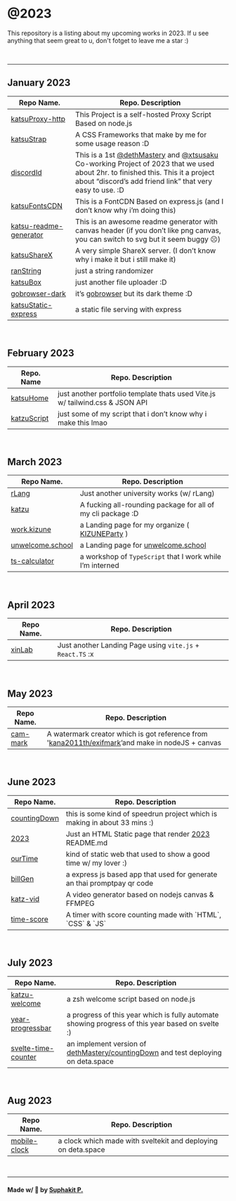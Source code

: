 # @2023

This repository is a listing about my upcoming works in 2023. If u see anything that seem great to u, don't fotget to
leave me a star :)

<br />
<hr />

## January 2023
<table>
  <thead>
    <tr>
      <th>Repo Name.</th>
      <th>Repo. Description</th>
    </tr>
  </thead>
  <tbody>
    <tr>
      <td>
        <a href="https://github.com/katzEco/katsuProxy-http" target="_blank">
          katsuProxy-http
        </a>
      </td>
      <td>
        This Project is a self-hosted Proxy Script Based on node.js
      </td>
    </tr>
    <tr>
      <td><a href="https://dethmastery.github.io/katsuStrap/">katsuStrap</a></td>
      <td>A CSS Frameworks that make by me for some usage reason :D</td>
    </tr>
    <tr>
      <td><a href="https://did.000198.xyz/">discordId</a></td>
      <td>This is a 1st <a href="https://github.com/dethmastery">@dethMastery</a> and <a
          href="https://github.com/xtsusaku">@xtsusaku</a> Co-working Project of 2023 that we used about 2hr. to
        finished this. This it a project about “discord’s add friend link” that very easy to use. :D</td>
    </tr>
    <tr>
      <td><a href="https://cdn.katsuragi.cyou">katsuFontsCDN</a></td>
      <td>This is a FontCDN Based on express.js (and I don’t know why i’m doing this)</td>
    </tr>
    <tr>
      <td><a href="https://github.com/katzEco/katsu-readme-gen/">katsu-readme-generator</a></td>
      <td>This is an awesome readme generator with canvas header (if you don’t like png canvas, you can switch to svg
        but it seem buggy ☹️)</td>
    </tr>
    <tr>
      <td><a href="https://github.com/katzEco/katsuShareX">katsuShareX</a></td>
      <td>A very simple ShareX server. (I don’t know why i make it but i still make it)</td>
    </tr>
    <tr>
      <td><a href="https://github.com/KIZUNEParty/ranString">ranString</a></td>
      <td>just a string randomizer</td>
    </tr>
    <tr>
      <td><a href="https://upload.katsuragi.cyou/">katsuBox</a></td>
      <td>just another file uploader :D</td>
    </tr>
    <tr>
      <td><a href="https://github.com/katsuDocker/gobrowser-dark">gobrowser-dark</a></td>
      <td>it’s <a href="https://github.com/xataz/gobrowser">gobrowser</a> but its dark theme :D</td>
    </tr>
    <tr>
      <td><a href="https://github.com/katzEco/katsuStatic-express/">katsuStatic-express</a></td>
      <td>a static file serving with express</td>
    </tr>
  </tbody>
</table>

<br />

## February 2023
<table>
  <thead>
    <tr>
      <th>Repo. Name</th>
      <th>Repo. Description</th>
    </tr>
  </thead>
  <tbody>
    <tr>
      <td><a href="https://github.com/katzEco/katsuHome-vite-vanilla">katsuHome</a></td>
      <td>just another portfolio template thats used Vite.js w/ tailwind.css &amp; JSON API</td>
    </tr>
    <tr>
      <td><a href="https://github.com/katzEco/katzuScript">katzuScript</a></td>
      <td>just some of my script that i don’t know why i make this lmao</td>
    </tr>
  </tbody>
</table>

<br />

## March 2023
<table>
  <thead>
    <tr>
      <th>Repo Name.</th>
      <th>Repo. Description</th>
    </tr>
  </thead>
  <tbody>
    <tr>
      <td><a href="https://github.com/dethMastery/rLang">rLang</a></td>
      <td>Just another university works (w/ rLang)</td>
    </tr>
    <tr>
      <td><a href="https://github.com/katzEco/katzu">katzu</a></td>
      <td>A fucking all-rounding package for all of my cli package :D</td>
    </tr>
    <tr>
      <td><a href="https://kizune.caffe.quest">work.kizune</a></td>
      <td>a Landing page for my organize ( <a href="https://github.com/KIZUNEParty">KIZUNEParty</a> )</td>
    </tr>
    <tr>
      <td><a href="https://unwelcome.school">unwelcome.school</a></td>
      <td>a Landing page for <a href="https://unwelcome.school">unwelcome.school</a></td>
    </tr>
    <tr>
      <td><a href="https://github.com/dethMastery/ts-calculator">ts-calculator</a></td>
      <td>a workshop of <code>TypeScript</code> that I work while I’m interned</td>
    </tr>
  </tbody>
</table>

<br />

## April 2023
<table>
  <thead>
    <tr>
      <th>Repo Name.</th>
      <th>Repo. Description</th>
    </tr>
  </thead>
  <tbody>
    <tr>
      <td><a href="https://github.com/xinLaboratory/xinLab">xinLab</a></td>
      <td>Just another Landing Page using <code>vite.js</code> + <code>React.TS</code> :x</td>
    </tr>
  </tbody>
</table>

<br />

## May 2023
<table>
  <thead>
    <tr>
      <th>Repo Name.</th>
      <th>Repo. Description</th>
    </tr>
  </thead>
  <tbody>
    <tr>
      <td><a href="https://github.com/dethMastery/canvas-watermark">cam-mark</a></td>
      <td>A watermark creator which is got reference from '<a
          href="https://github.com/kana2011th/exifmark">kana2011th/exifmark</a>’and make in nodeJS + canvas</td>
    </tr>
  </tbody>
</table>

<br />

## June 2023
<table>
  <thead>
    <tr>
      <th>Repo Name.</th>
      <th>Repo. Description</th>
    </tr>
  </thead>
  <tbody>
    <tr>
      <td><a href="https://github.com/dethMastery/countingDown">countingDown</a></td>
      <td>this is some kind of speedrun project which is making in about 33 mins :)</td>
    </tr>
    <tr>
      <td><a href="https://github.com/dethMastery/2023">2023</a></td>
      <td>Just an HTML Static page that render <a href="https://github.com/dethMastery/2023">2023</a> README.md</td>
    </tr>
    <tr>
      <td><a href="https://our.suphakit.net">ourTime</a></td>
      <td>kind of static web that used to show a good time w/ my lover :)</td>
    </tr>
    <tr>
      <td><a href="https://github.com/dethMastery/billGen">billGen</a></td>
      <td>a express js based app that used for generate an thai promptpay qr code</td>
    </tr>
    <tr>
      <td><a href="https://github.com/dethMastery/katz-vid">katz-vid</a></td>
      <td>A video generator based on nodejs canvas & FFMPEG</td>
    </tr>
    <tr>
      <td><a href="https://github.com/dethMastery/time-score">time-score</a></td>
      <td>A timer with score counting made with `HTML`, `CSS` & `JS`</td>
    </tr>
  </tbody>
</table>

<br />

## July 2023
<table>
  <thead>
    <tr>
      <th>Repo Name.</th>
      <th>Repo. Description</th>
    </tr>
  </thead>
  <tbody>
    <tr>
      <td><a href="https://github.com/katzEco/katzu-welcome">katzu-welcome</a></td>
      <td>a zsh welcome script based on node.js</td>
    </tr>
    <tr>
      <td><a href="https://github.com/dethMastery/year-progressbar">year-progressbar</a></td>
      <td>a progress of this year which is fully automate showing progress of this year based on svelte :)</td>
    </tr>
    <tr>
      <td><a href="https://github.com/dethMastery/svelte-time-counter">svelte-time-counter</a></td>
      <td>an implement version of <a href="https://github.com/dethMastery/countingDown">dethMastery/countingDown</a> and test deploying on deta.space</td>
    </tr>
  </tbody>
</table>

<br />

## Aug 2023
<table>
  <thead>
    <tr>
      <th>Repo Name.</th>
      <th>Repo. Description</th>
    </tr>
  </thead>
  <tbody>
    <tr>
      <td><a href="https://github.com/dethMastery/mobile-clock">mobile-clock</a></td>
      <td>a clock which made with sveltekit and deploying on deta.space</td>
    </tr>
  </tbody>
</table>

<br />
<hr />

#### Made w/ 🤍 by [Suphakit P.](https://suphakit.net/)